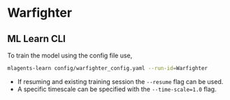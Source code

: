 # Warfighter

## ML Learn CLI
To train the model using the config file use,
```bash
mlagents-learn config/warfighter_config.yaml --run-id=Warfighter
```
- If resuming and existing training session the `--resume` flag can be used.
- A specific timescale can be specified with the `--time-scale=1.0` flag.
